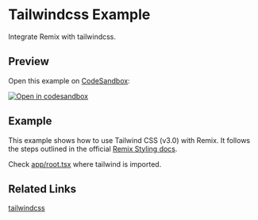 # Tailwindcss Example

Integrate Remix with tailwindcss.

## Preview

Open this example on [CodeSandbox](https://codesandbox.io/s/remix-tailwind-2x8pg):

[![Open in codesandbox](https://codesandbox.io/static/img/play-codesandbox.svg)](https://codesandbox.io/s/github/remix-run/remix/tree/main/examples/tailwindcss)

## Example

This example shows how to use Tailwind CSS (v3.0) with Remix. It follows the steps outlined in the official [Remix Styling docs](https://remix.run/docs/en/v1/guides/styling#tailwind).

Check [app/root.tsx](./app/root.tsx) where tailwind is imported.

## Related Links

[tailwindcss](https:/tailwindcss.com)